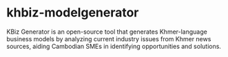 # khbiz-modelgenerator
KBiz Generator is an open-source tool that generates Khmer-language business models by analyzing current industry issues from Khmer news sources, aiding Cambodian SMEs in identifying opportunities and solutions.
